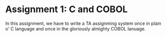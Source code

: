 # Assignment 1: C and COBOL
In this assignment, we have to write a TA assignming system once in plain o' C language and once in the gloriously almighty COBOL lanuage.